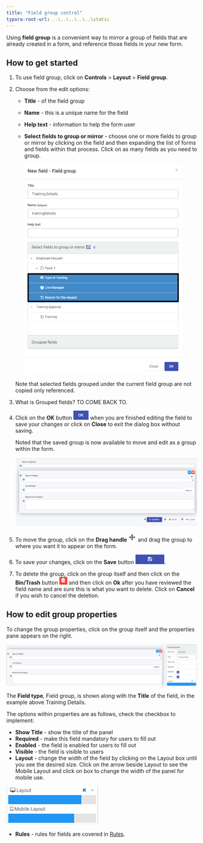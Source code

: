```yaml
---
title: "Field group control"
typora-root-url: ..\..\..\..\..\static
---
```


Using **field group** is a convenient way to mirror a group of fields that are already created in a form, and reference those fields in your new form.


## How to get started

1. To use field group, click on **Controls** > **Layout** > **Field group**.

2. Choose from the edit options:

   - **Title** - of the field group

   - **Name** - this is a unique name for the field

   - **Help text** - information to help the form user

   - **Select fields to group or mirror** - choose one or more fields to group or mirror by clicking on the field and then expanding the list of forms and fields within that process. Click on as many fields as you need to group.

     <img src="/images/groupfields.png" alt="Selecting fields to group" style="zoom:70%;" /> 

   Note that selected fields grouped under the current field group are not copied only referenced.

3. What is Grouped fields? TO COME BACK TO.

4. Click on the **OK** button ![OK button](/images/ok.png) when you are finished editing the field to save your changes or click on **Close** to exit the dialog box without saving.

   Noted that the saved group is now available to move and edit as a group within the form.

   <img src="/images/group.png" alt="Group" style="zoom:67%;" />

4. To move the group, click on the **Drag handle**  ![Move button](/images/move.png) and drag the group to where you want it to appear on the form.

5. To save your changes, click on the **Save** button ![Save button](/images/saveprocess.png).

7. To delete the group, click on the group itself and then click on the **Bin/Trash** button ![Bin or Trash icon](/images/binicon.png) and then click on **Ok** after you have reviewed the field name and are sure this is what you want to delete. Click on **Cancel** if you wish to cancel the deletion.

   

   


## How to edit group properties

To change the group properties, click on the group itself and the properties pane appears on the right.

<img src="/images/groupproperties.png" alt="Group properties" style="zoom:67%;" />

The **Field type**, Field group, is shown along with the **Title** of the field, in the example above Training Details.

The options within properties are as follows, check the checkbox to implement:

- **Show Title** - show the title of the panel
- **Required** - make this field mandatory for users to fill out
- **Enabled** - the field is enabled for users to fill out
- **Visible** - the field is visible to users
- **Layout** - change the width of the field by clicking on the Layout box until you see the desired size. Click on the arrow beside Layout to see the Mobile Layout and click on box to change the width of the panel for mobile use.

![Changing text box width](/images/textboxsize.png)

- **Rules** - rules for fields are covered in [Rules](rules/README.md). 